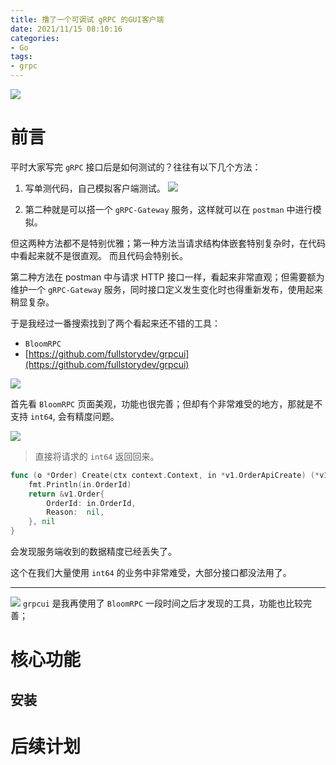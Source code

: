 ```yaml
---
title: 撸了一个可调试 gRPC 的GUI客户端
date: 2021/11/15 08:10:16 
categories: 
- Go
tags: 
- grpc
---
```



![](https://tva1.sinaimg.cn/large/008i3skNly1gwuz3q9a2nj30rs0rs3z1.jpg)

# 前言

平时大家写完 `gRPC` 接口后是如何测试的？往往有以下几个方法：

1. 写单测代码，自己模拟客户端测试。
![](https://tva1.sinaimg.cn/large/008i3skNly1gwv0138u2ij31eq0lwn07.jpg)

2. 第二种就是可以搭一个 `gRPC-Gateway` 服务，这样就可以在 `postman` 中进行模拟。

但这两种方法都不是特别优雅；第一种方法当请求结构体嵌套特别复杂时，在代码中看起来就不是很直观。
而且代码会特别长。

第二种方法在 postman 中与请求 HTTP 接口一样，看起来非常直观；但需要额为维护一个 `gRPC-Gateway` 服务，同时接口定义发生变化时也得重新发布，使用起来稍显复杂。

于是我经过一番搜索找到了两个看起来还不错的工具：

- `BloomRPC`
- [https://github.com/fullstorydev/grpcui](https://github.com/fullstorydev/grpcui)

![](https://tva1.sinaimg.cn/large/008i3skNly1gwv5txp2evj30qo0erjrx.jpg)

首先看 `BloomRPC` 页面美观，功能也很完善；但却有个非常难受的地方，那就是不支持 `int64`, 会有精度问题。

![](https://tva1.sinaimg.cn/large/008i3skNly1gwv6c1oy8gj31360u0acg.jpg)
> 直接将请求的 `int64` 返回回来。

```go
func (o *Order) Create(ctx context.Context, in *v1.OrderApiCreate) (*v1.Order, error) {
	fmt.Println(in.OrderId)
	return &v1.Order{
		OrderId: in.OrderId,
		Reason:  nil,
	}, nil
}
```
会发现服务端收到的数据精度已经丢失了。

这个在我们大量使用 `int64` 的业务中非常难受，大部分接口都没法用了。

---
![](https://tva1.sinaimg.cn/large/008i3skNly1gwv6w1nvpkj310q0iewfr.jpg)
`grpcui` 是我再使用了 `BloomRPC` 一段时间之后才发现的工具，功能也比较完善；


# 核心功能

## 安装

# 后续计划
